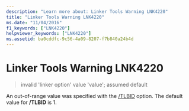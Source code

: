 ```yaml
---
description: "Learn more about: Linker Tools Warning LNK4220"
title: "Linker Tools Warning LNK4220"
ms.date: "11/04/2016"
f1_keywords: ["LNK4220"]
helpviewer_keywords: ["LNK4220"]
ms.assetid: ba0cddfc-9c56-4a09-8207-f7b840a24b4d
---
```

# Linker Tools Warning LNK4220

> invalid 'linker option' value 'value'; assumed default

An out-of-range value was specified with the [/TLBID](../../build/reference/tlbid-specify-resource-id-for-typelib.md) option. The default value for **/TLBID** is 1.
